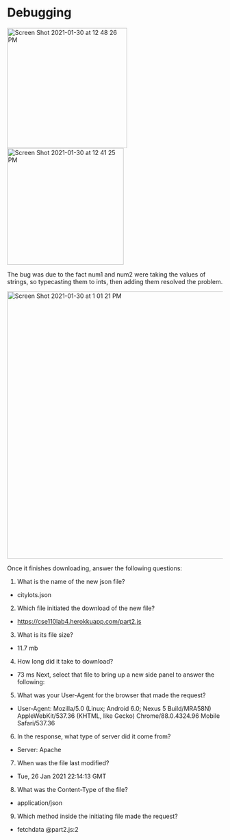 
# Debugging

<img width="280" alt="Screen Shot 2021-01-30 at 12 48 26 PM" src="https://user-images.githubusercontent.com/50184924/106366899-252e3d00-62fc-11eb-80b2-4fe633ae26d2.png">
<img width="272" alt="Screen Shot 2021-01-30 at 12 41 25 PM" src="https://user-images.githubusercontent.com/50184924/106366904-2b241e00-62fc-11eb-83ae-8013003b58a2.png">

The bug was due to the fact num1 and num2 were taking the values of strings, so typecasting them to ints, then adding them resolved the problem. 

<img width="623" alt="Screen Shot 2021-01-30 at 1 01 21 PM" src="https://user-images.githubusercontent.com/50184924/106366895-21021f80-62fc-11eb-92dc-7b577a716a26.png">

Once it finishes downloading, answer the following questions:

1. What is the name of the new json file?
- citylots.json

2. Which file initiated the download of the new file?
- https://cse110lab4.herokkuapp.com/part2.js

3. What is its file size?
- 11.7 mb
4. How long did it take to download?
- 73 ms
Next, select that file to bring up a new side panel to answer the following:
5. What was your User-Agent for the browser that made the request?
- User-Agent: Mozilla/5.0 (Linux; Android 6.0; Nexus 5 Build/MRA58N) AppleWebKit/537.36 (KHTML, like Gecko) Chrome/88.0.4324.96 Mobile Safari/537.36
6. In the response, what type of server did it come from?
- Server: Apache
7. When was the file last modified?
- Tue, 26 Jan 2021 22:14:13 GMT
8. What was the Content-Type of the file?
- application/json
9. Which method inside the initiating file made the request?
- fetchdata @part2.js:2

